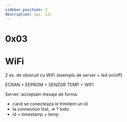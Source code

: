 ```yaml
---
sidebar_position: 3
description: spi, i2c  
---
```


# 0x03
# WiFi

2 ex. de obisnuit cu WiFi (exemplu de server + led on/off)

ECRAN + EEPROM + SENZOR TEMP + WIFI

Server: acceptam mesaje de forma:
- cand se conecteaza le trimitem un id
- la connection lost, => ? todo
- id + timestamp + temp

